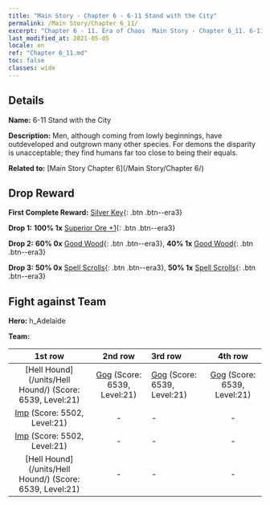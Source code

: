 ```yaml
---
title: "Main Story - Chapter 6 - 6-11 Stand with the City"
permalink: /Main Story/Chapter 6_11/
excerpt: "Chapter 6 - 11. Era of Chaos  Main Story - Chapter 6_11. 6-11 Stand with the City"
last_modified_at: 2021-05-05
locale: en
ref: "Chapter 6_11.md"
toc: false
classes: wide
---
```


## Details

 **Name:** 6-11 Stand with the City

 **Description:** Men, although coming from lowly beginnings, have outdeveloped and outgrown many other species. For demons the disparity is unacceptable; they find humans far too close to being their equals.

 **Related to:** [Main Story Chapter 6](/Main Story/Chapter 6/)

## Drop Reward

 **First Complete Reward:** [Silver Key](/Items/con_693/){: .btn .btn--era3}

 **Drop 1:** **100% 1x** [Superior Ore +1](/Items/mat_19/){: .btn .btn--era3}

 **Drop 2:** **60% 0x** [Good Wood](/Items/mat_13/){: .btn .btn--era3}, **40% 1x** [Good Wood](/Items/mat_13/){: .btn .btn--era3}

 **Drop 3:** **50% 0x** [Spell Scrolls](/Items/con_694/){: .btn .btn--era3}, **50% 1x** [Spell Scrolls](/Items/con_694/){: .btn .btn--era3}


## Fight against Team
 **Hero:** h_Adelaide

 **Team:**


  | 1st row | 2nd row | 3rd row | 4th row |
  |:----:|:----:|:----|:----:|
  | [Hell Hound](/units/Hell Hound/) (Score: 6539, Level:21)  | [Gog](/units/Gog/) (Score: 6539, Level:21)  | [Gog](/units/Gog/) (Score: 6539, Level:21)  | [Gog](/units/Gog/) (Score: 6539, Level:21)  |
  | [Imp](/units/Imp/) (Score: 5502, Level:21)  | - | - | - |
  | [Imp](/units/Imp/) (Score: 5502, Level:21)  | - | - | - |
  | [Hell Hound](/units/Hell Hound/) (Score: 6539, Level:21)  | - | - | - |


